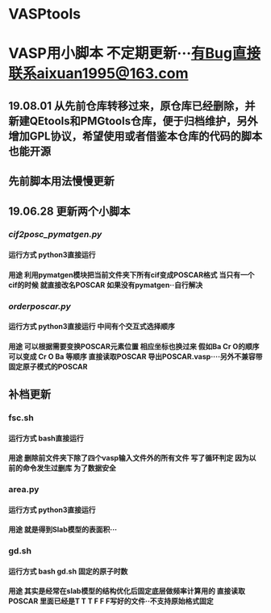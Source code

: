 # VASPtools
# VASP用小脚本 不定期更新···有Bug直接联系aixuan1995@163.com
## 19.08.01 从先前仓库转移过来，原仓库已经删除，并新建QEtools和PMGtools仓库，便于归档维护，另外增加GPL协议，希望使用或者借鉴本仓库的代码的脚本也能开源
## 先前脚本用法慢慢更新
## 19.06.28 更新两个小脚本
### ***cif2posc_pymatgen.py***
#### 运行方式 python3直接运行
#### 用途 利用pymatgen模块把当前文件夹下所有cif变成POSCAR格式 当只有一个cif的时候 就直接改名POSCAR 如果没有pymatgen··自行解决
### ***orderposcar.py***
#### 运行方式 python3直接运行 中间有个交互式选择顺序
#### 用途 可以根据需要变换POSCAR元素位置 相应坐标也换过来 假如Ba Cr O的顺序 可以变成 Cr O Ba 等顺序 直接读取POSCAR 导出POSCAR.vasp····**另外不兼容带固定原子模式的POSCAR**


## 补档更新
### fsc.sh
#### 运行方式 bash直接运行
#### 用途 删除前文件夹下除了四个vasp输入文件外的所有文件 写了循环判定 因为以前的命令发生过删库 为了数据安全 
### area.py
#### 运行方式 python3直接运行
#### 用途 就是得到Slab模型的表面积···
### gd.sh
#### 运行方式 bash gd.sh 固定的原子时数
#### 用途 其实是经常在slab模型的结构优化后固定底层做频率计算用的 直接读取POSCAR 里面已经是T T T F F F写好的文件··不支持原始格式固定
